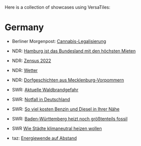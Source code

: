 Here is a collection of showcases using VersaTiles:

# Germany

- Berliner Morgenpost: [Cannabis-Legalisierung](https://interaktiv.morgenpost.de/cannabis-legalisierung-kiffen-karte/)

- NDR: [Hamburg ist das Bundesland mit den höchsten Mieten](https://www.ndr.de/nachrichten/hamburg/Zensus-2022-Hamburg-ist-Bundesland-mit-hoechsten-Mieten,zensus340.html)
- NDR: [Zensus 2022](https://www.ndr.de/nachrichten/ndrdata/Zensus-Mietpreise-im-Norden-im-Ueberblick,zensus308.html)
- NDR: [Wetter](https://www.ndr.de/wetter)
- NDR: [Dorfgeschichten aus Mecklenburg-Vorpommern](https://www.ndr.de/fernsehen/sendungen/nordmagazin/dorfgeschichte)

- SWR: [Aktuelle Waldbrandgefahr](https://www.swr.de/swraktuell/rheinland-pfalz/waldbraende-aktuell-orte-karte-rlp-102.html)
- SWR: [Notfall in Deutschland](https://notfallrettung.swr.de/)
- SWR: [So viel kosten Benzin und Diesel in Ihrer Nähe](https://www.swr.de/swraktuell/diesel-und-benzinpreise-aktuell-so-tanken-sie-heute-clever-100.html)
- SWR: [Baden-Württemberg heizt noch größtenteils fossil](https://www.swr.de/swraktuell/baden-wuerttemberg/waermewende-bw-heizt-groesstenteils-fossil-oel-und-gas-100.html)
- SWR [Wie Städte klimaneutral heizen wollen](https://www.swr.de/swraktuell/baden-wuerttemberg/wie-staedte-klimaneutral-heizen-wollen-100.html)

- taz: [Energiewende auf Abstand](https://taz.de/Deutsche-Vorschriften-fuer-Windenergie/!5901969/)
